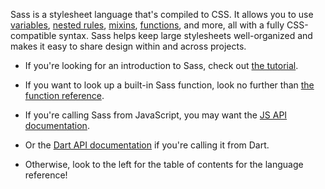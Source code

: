 Sass is a stylesheet language that's compiled to CSS. It allows you to use
[variables][], [nested rules][], [mixins][], [functions][], and more, all with a
fully CSS-compatible syntax. Sass helps keep large stylesheets well-organized
and makes it easy to share design within and across projects.

[variables]: /documentation/variables
[nested rules]: /documentation/style-rules#nesting
[mixins]: /documentation/at-rules/mixin
[functions]: /documentation/functions

* If you're looking for an introduction to Sass, check out [the
  tutorial](/guide).

* If you want to look up a built-in Sass function, look no further than [the
  function reference](/documentation/functions).

* If you're calling Sass from JavaScript, you may want the [JS API
  documentation][].

* Or the [Dart API documentation][] if you're calling it from Dart.

* Otherwise, look to the left for the table of contents for the language reference!

[JS API documentation]: https://github.com/sass/node-sass#usage
[Dart API documentation]: https://pub.dartlang.org/documentation/sass/latest/sass/sass-library.html


